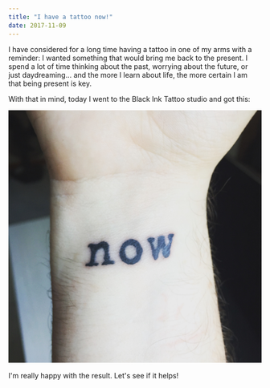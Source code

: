 ```yaml
---
title: "I have a tattoo now!"
date: 2017-11-09
---
```


I have considered for a long time having a tattoo in one of my arms with a reminder: I wanted something that would bring me back to the present. I spend a lot of time thinking about the past, worrying about the future, or just daydreaming... and the more I learn about life, the more certain I am that being present is key.

With that in mind, today I went to the Black Ink Tattoo studio and got this:

![](/images/IMG_4860.jpg)

I'm really happy with the result. Let's see if it helps!
